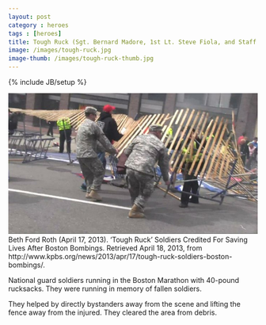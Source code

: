 ```yaml
---
layout: post
category : heroes
tags : [heroes]
title: Tough Ruck (Sgt. Bernard Madore, 1st Lt. Steve Fiola, and Staff Sgt. Mark Welch)
image: /images/tough-ruck.jpg
image-thumb: /images/tough-ruck-thumb.jpg
---
```

{% include JB/setup %}

<img src="/images/tough-ruck.jpg" alt="Image of Tough Ruck running crew (Sgt. Bernard Madore, 1st Lt. Steve Fiola, and Staff Sgt. Mark Welch">
<div class="citation">Beth Ford Roth (April 17, 2013). ‘Tough Ruck’ Soldiers Credited For Saving Lives After Boston Bombings. Retrieved April 18, 2013, from http://www.kpbs.org/news/2013/apr/17/tough-ruck-soldiers-boston-bombings/.</div>

National guard soldiers running in the Boston Marathon with 40-pound rucksacks.  They were running in memory of fallen soldiers.

They helped by directly bystanders away from the scene and lifting the fence away from the injured.  They cleared the area from debris.
